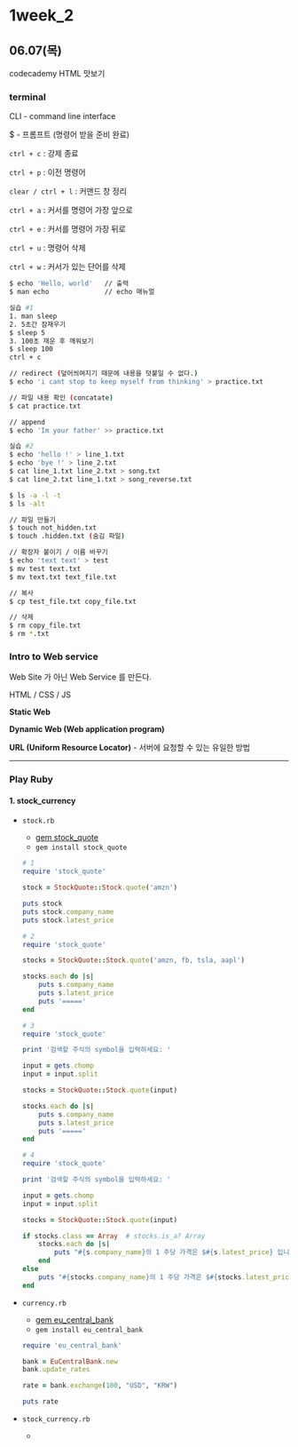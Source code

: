 # 1week_2

## 06.07(목)

codecademy HTML 맛보기

### terminal

CLI - command line interface

$ - 프롬프트 (명령어 받을 준비 완료)

`ctrl + c` : 강제 종료

`ctrl + p` : 이전 명령어

`clear / ctrl + l` : 커맨드 창 정리

`ctrl + a` : 커서를 명령어 가장 앞으로

`ctrl + e` : 커서를 명령어 가장 뒤로

`ctrl + u` : 명령어 삭제

`ctrl + w` : 커서가 있는 단어를 삭제

```bash
$ echo 'Hello, world'	// 출력
$ man echo 				// echo 매뉴얼
```

```bash
실습 #1
1. man sleep
2. 5초간 잠재우기
$ sleep 5
3. 100초 재운 후 깨워보기
$ sleep 100
ctrl + c
```

```bash
// redirect (덮어씌여지기 때문에 내용을 덧붙일 수 없다.)
$ echo 'i cant stop to keep myself from thinking' > practice.txt

// 파일 내용 확인 (concatate)
$ cat practice.txt

// append
$ echo 'Im your father' >> practice.txt
```

```bash
실습 #2
$ echo 'hello !' > line_1.txt
$ echo 'bye !' > line_2.txt
$ cat line_1.txt line_2.txt > song.txt 
$ cat line_2.txt line_1.txt > song_reverse.txt
```

```bash
$ ls -a -l -t
$ ls -alt

// 파일 만들기
$ touch not_hidden.txt
$ touch .hidden.txt (숨김 파일)

// 확장자 붙이기 / 이름 바꾸기
$ echo 'text text' > test
$ mv test text.txt
$ mv text.txt text_file.txt

// 복사
$ cp test_file.txt copy_file.txt

// 삭제
$ rm copy_file.txt
$ rm *.txt
```

### Intro to Web service

Web Site 가 아닌 Web Service 를 만든다.

HTML / CSS / JS

**Static Web**

**Dynamic Web (Web application program)**

**URL (Uniform Resource Locator)** - 서버에 요청할 수 있는 유일한 방법

---

### Play Ruby

#### 1. stock_currency

- `stock.rb`

  - [gem stock_quote](https://github.com/tyrauber/stock_quote)
  - `gem install stock_quote`

  ```ruby
  # 1
  require 'stock_quote'
  
  stock = StockQuote::Stock.quote('amzn')
  
  puts stock
  puts stock.company_name
  puts stock.latest_price
  ```

  ```ruby
  # 2
  require 'stock_quote'
  
  stocks = StockQuote::Stock.quote('amzn, fb, tsla, aapl')
  
  stocks.each do |s|
      puts s.company_name
      puts s.latest_price
      puts '====='
  end
  ```

  ```ruby
  # 3
  require 'stock_quote'
  
  print '검색할 주식의 symbol을 입력하세요: '
  
  input = gets.chomp
  input = input.split
  
  stocks = StockQuote::Stock.quote(input)
  
  stocks.each do |s|
      puts s.company_name
      puts s.latest_price
      puts '====='
  end
  ```

  ```ruby
  # 4
  require 'stock_quote'
  
  print '검색할 주식의 symbol을 입력하세요: '
  
  input = gets.chomp
  input = input.split
  
  stocks = StockQuote::Stock.quote(input)
  
  if stocks.class == Array  # stocks.is_a? Array
      stocks.each do |s|
          puts "#{s.company_name}의 1 주당 가격은 $#{s.latest_price} 입니다."
      end
  else
      puts "#{stocks.company_name}의 1 주당 가격은 $#{stocks.latest_price} 입니다."
  end
  ```

- `currency.rb`

  - [gem eu_central_bank](https://github.com/RubyMoney/eu_central_bank)
  - `gem install eu_central_bank`

   ```ruby
  require 'eu_central_bank'
  
  bank = EuCentralBank.new
  bank.update_rates
  
  rate = bank.exchange(100, "USD", "KRW")
  
  puts rate
   ```

- `stock_currency.rb`

  - 





